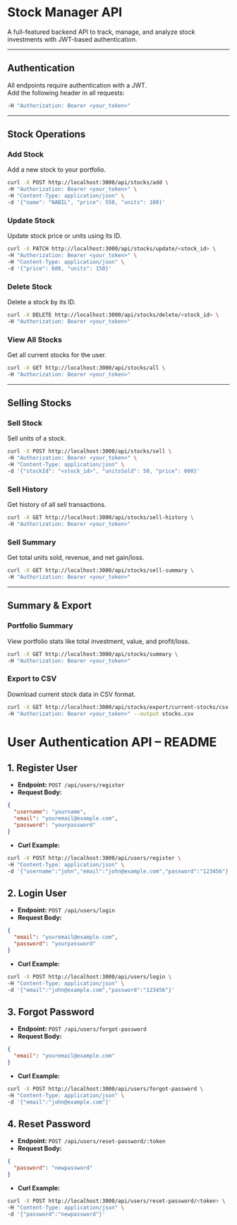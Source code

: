# Stock Manager API

A full-featured backend API to track, manage, and analyze stock investments with JWT-based authentication.

---

## Authentication

All endpoints require authentication with a JWT.  
Add the following header in all requests:

```bash
-H "Authorization: Bearer <your_token>"
```

---

##  Stock Operations

###  Add Stock

Add a new stock to your portfolio.

```bash
curl -X POST http://localhost:3000/api/stocks/add \
-H "Authorization: Bearer <your_token>" \
-H "Content-Type: application/json" \
-d '{"name": "NABIL", "price": 550, "units": 100}'
```

###  Update Stock

Update stock price or units using its ID.

```bash
curl -X PATCH http://localhost:3000/api/stocks/update/<stock_id> \
-H "Authorization: Bearer <your_token>" \
-H "Content-Type: application/json" \
-d '{"price": 600, "units": 150}'
```

### Delete Stock

Delete a stock by its ID.

```bash
curl -X DELETE http://localhost:3000/api/stocks/delete/<stock_id> \
-H "Authorization: Bearer <your_token>"
```

###  View All Stocks

Get all current stocks for the user.

```bash
curl -X GET http://localhost:3000/api/stocks/all \
-H "Authorization: Bearer <your_token>"
```

---

##  Selling Stocks

###  Sell Stock

Sell units of a stock.

```bash
curl -X POST http://localhost:3000/api/stocks/sell \
-H "Authorization: Bearer <your_token>" \
-H "Content-Type: application/json" \
-d '{"stockId": "<stock_id>", "unitsSold": 50, "price": 600}'
```

###  Sell History

Get history of all sell transactions.

```bash
curl -X GET http://localhost:3000/api/stocks/sell-history \
-H "Authorization: Bearer <your_token>"
```

### Sell Summary

Get total units sold, revenue, and net gain/loss.

```bash
curl -X GET http://localhost:3000/api/stocks/sell-summary \
-H "Authorization: Bearer <your_token>"
```

---

##  Summary & Export

###  Portfolio Summary

View portfolio stats like total investment, value, and profit/loss.

```bash
curl -X GET http://localhost:3000/api/stocks/summary \
-H "Authorization: Bearer <your_token>"
```

###  Export to CSV

Download current stock data in CSV format.

```bash
curl -X GET http://localhost:3000/api/stocks/export/current-stocks/csv \
-H "Authorization: Bearer <your_token>" --output stocks.csv
```

# User Authentication API – README

## 1. Register User
- **Endpoint:** `POST /api/users/register`
- **Request Body:**
```json
{
  "username": "yourname",
  "email": "youremail@example.com",
  "password": "yourpassword"
}
```
- **Curl Example:**
```bash
curl -X POST http://localhost:3000/api/users/register \
-H "Content-Type: application/json" \
-d '{"username":"john","email":"john@example.com","password":"123456"}'
```

## 2. Login User
- **Endpoint:** `POST /api/users/login`
- **Request Body:**
```json
{
  "email": "youremail@example.com",
  "password": "yourpassword"
}
```
- **Curl Example:**
```bash
curl -X POST http://localhost:3000/api/users/login \
-H "Content-Type: application/json" \
-d '{"email":"john@example.com","password":"123456"}'
```

## 3. Forgot Password
- **Endpoint:** `POST /api/users/forgot-password`
- **Request Body:**
```json
{
  "email": "youremail@example.com"
}
```
- **Curl Example:**
```bash
curl -X POST http://localhost:3000/api/users/forgot-password \
-H "Content-Type: application/json" \
-d '{"email":"john@example.com"}'
```

## 4. Reset Password
- **Endpoint:** `POST /api/users/reset-password/:token`
- **Request Body:**
```json
{
  "password": "newpassword"
}
```
- **Curl Example:**
```bash
curl -X POST http://localhost:3000/api/users/reset-password/<token> \
-H "Content-Type: application/json" \
-d '{"password":"newpassword"}'
```
